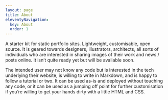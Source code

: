 ```yaml
---
layout: page
title: About
eleventyNavigation:
  key: About
  order: 1
---
```


A starter kit for static portfolio sites. Lightweight, customisable, open source. It is geared towards designers, illustrators, architects, all sorts of individuals who are interested in sharing images of their work and news / posts online. It isn’t quite ready yet but will be available soon.

The intended user may not know any code but is interested in the tech underlying their website, is willing to write in Markdown, and is happy to follow a tutorial or two. It can be used as-is and deployed without touching any code, or it can be used as a jumping off point for further customisation if you’re willing to get your hands dirty with a little HTML and CSS.

